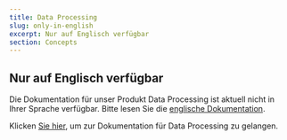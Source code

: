 ```yaml
---
title: Data Processing
slug: only-in-english
excerpt: Nur auf Englisch verfügbar
section: Concepts
---
```


## Nur auf Englisch verfügbar

Die Dokumentation für unser Produkt Data Processing ist aktuell nicht in Ihrer Sprache verfügbar. Bitte lesen Sie die [englische Dokumentation](https://docs.ovh.com/gb/en/data-processing).

Klicken  [Sie hier](https://docs.ovh.com/gb/en/data-processing), um zur Dokumentation für Data Processing zu gelangen.

